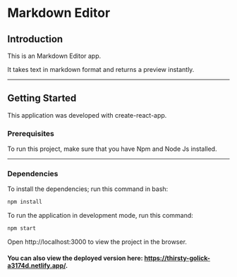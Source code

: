 # Markdown Editor

## Introduction

This is an Markdown Editor app.

It takes text in markdown format and returns a preview instantly.

---
## Getting Started
This application was developed with create-react-app.

### Prerequisites

To run this project, make sure that you have Npm and Node Js installed.

---


### Dependencies
To install the dependencies; run this command in bash:

```bash
npm install
```

To run the application in development mode, run this command:

````bash 
npm start
````

Open http://localhost:3000 to view the project in the browser.


#### You can also view the deployed version here: https://thirsty-golick-a3174d.netlify.app/.


